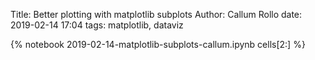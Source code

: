 Title: Better plotting with matplotlib subplots
Author: Callum Rollo
date: 2019-02-14 17:04
tags: matplotlib, dataviz

{% notebook 2019-02-14-matplotlib-subplots-callum.ipynb cells[2:] %}